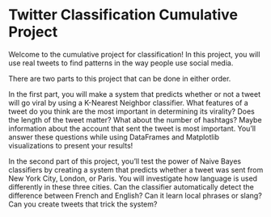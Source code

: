 # Twitter Classification Cumulative Project
Welcome to the cumulative project for classification! In this project, you will use real tweets to find patterns in the way people use social media.

There are two parts to this project that can be done in either order.

In the first part, you will make a system that predicts whether or not a tweet will go viral by using a K-Nearest Neighbor classifier. What features of a tweet do you think are the most important in determining its virality? Does the length of the tweet matter? What about the number of hashtags? Maybe information about the account that sent the tweet is most important. You’ll answer these questions while using DataFrames and Matplotlib visualizations to present your results!

In the second part of this project, you’ll test the power of Naive Bayes classifiers by creating a system that predicts whether a tweet was sent from New York City, London, or Paris. You will investigate how language is used differently in these three cities. Can the classifier automatically detect the difference between French and English? Can it learn local phrases or slang? Can you create tweets that trick the system?
